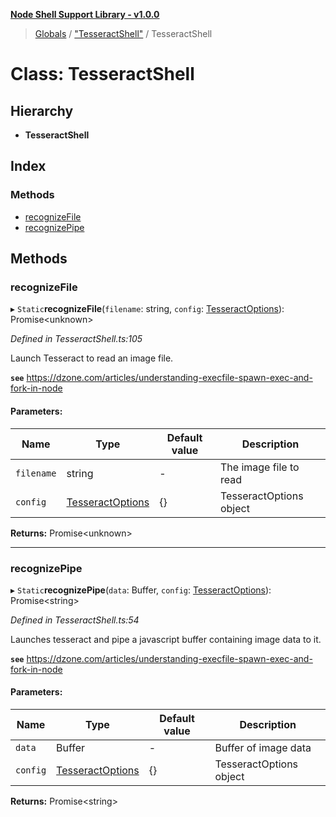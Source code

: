 **[Node Shell Support Library - v1.0.0](../README.md)**

> [Globals](../globals.md) / ["TesseractShell"](../modules/_tesseractshell_.md) / TesseractShell

# Class: TesseractShell

## Hierarchy

* **TesseractShell**

## Index

### Methods

* [recognizeFile](_tesseractshell_.tesseractshell.md#recognizefile)
* [recognizePipe](_tesseractshell_.tesseractshell.md#recognizepipe)

## Methods

### recognizeFile

▸ `Static`**recognizeFile**(`filename`: string, `config`: [TesseractOptions](../interfaces/_tesseractshell_.tesseractoptions.md)): Promise\<unknown>

*Defined in TesseractShell.ts:105*

Launch Tesseract to read an image file.

**`see`** https://dzone.com/articles/understanding-execfile-spawn-exec-and-fork-in-node

#### Parameters:

Name | Type | Default value | Description |
------ | ------ | ------ | ------ |
`filename` | string | - | The image file to read |
`config` | [TesseractOptions](../interfaces/_tesseractshell_.tesseractoptions.md) | {} | TesseractOptions object  |

**Returns:** Promise\<unknown>

___

### recognizePipe

▸ `Static`**recognizePipe**(`data`: Buffer, `config`: [TesseractOptions](../interfaces/_tesseractshell_.tesseractoptions.md)): Promise\<string>

*Defined in TesseractShell.ts:54*

Launches tesseract and pipe a javascript buffer containing image data to it.

**`see`** https://dzone.com/articles/understanding-execfile-spawn-exec-and-fork-in-node

#### Parameters:

Name | Type | Default value | Description |
------ | ------ | ------ | ------ |
`data` | Buffer | - | Buffer of image data |
`config` | [TesseractOptions](../interfaces/_tesseractshell_.tesseractoptions.md) | {} | TesseractOptions object  |

**Returns:** Promise\<string>
